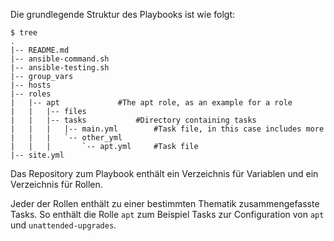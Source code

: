 Die grundlegende Struktur des Playbooks ist wie folgt:

```
$ tree
.
|-- README.md
|-- ansible-command.sh
|-- ansible-testing.sh
|-- group_vars
|-- hosts
|-- roles
|   |-- apt				#The apt role, as an example for a role
|   |   |-- files
|   |   |-- tasks			#Directory containing tasks
|   |   |   |-- main.yml		#Task file, in this case includes more
|   |   |   `-- other_yml
|   |   |       `-- apt.yml		#Task file
|-- site.yml
```

Das Repository zum Playbook enthält ein Verzeichnis für Variablen und ein Verzeichnis für Rollen.

Jeder der Rollen enthält zu einer bestimmten Thematik zusammengefasste Tasks. So enthält die Rolle `apt` zum Beispiel Tasks zur Configuration von `apt` und `unattended-upgrades`.
